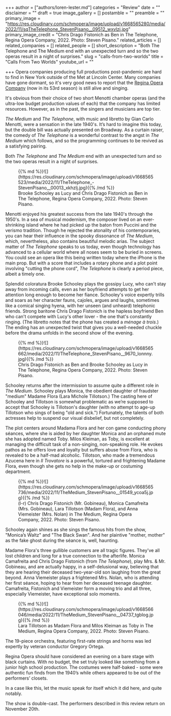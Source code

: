 +++
author = ["authors/loren-lester.md"]
categories = "Review"
date = ""
disclaimer = ""
draft = true
image_gallery = []
postamble = ""
preamble = ""
primary_image = "https://res.cloudinary.com/schmopera/image/upload/v1668565280/media/2022/11/sqTheTelephone_StevenPisano__09512_wxvlzj.jpg"
primary_image_credit = "Chris Drago Fistonich as Ben in The Telephone, Regina Opera Company, 2022. Photo: Steven Pisano."
related_articles = []
related_companies = []
related_people = []
short_description = "Both The Telephone and The Medium end with an unexpected turn and so the two operas result in a night of surprises."
slug = "calls-from-two-worlds"
title = "Calls From Two Worlds"
youtube_url = ""

+++
Opera companies producing full productions post-pandemic are hard to find in New York outside of the Met at Lincoln Center. Many companies have gone dormant, so it's very good news to report that the [Regina Opera Company](http://www.reginaopera.org/) (now in its 53rd season) is still alive and singing.

It's obvious from their choice of two short Menotti chamber operas (and the ultra-low budget production values of each) that the company has limited resources. However, as in the past, the singers and musicians are top tier.

_The Medium_ and _The Telephone_, with music and libretto by Gian Carlo Menotti, were a sensation in the late 1940's. It’s hard to imagine this today, but the double bill was actually presented on Broadway. As a curtain raiser, the comedy of _The Telephone_ is a wonderful contrast to the angst in _The Medium_ which follows, and so the programming continues to be revived as a satisfying pairing.

Both _The Telephone_ and _The Medium_ end with an unexpected turn and so the two operas result in a night of surprises.

<figure data-type="image">{{% md %}}![](https://res.cloudinary.com/schmopera/image/upload/v1668565523/media/2022/11/TheTelephone_-StevenPisano__00013_xkhzlj.jpg){{% /md %}}

<figcaption>Brooke Schooley as Lucy and Chris Drago Fistonich as Ben in The Telephone, Regina Opera Company, 2022. Photo: Steven Pisano.</figcaption>  
</figure>

Menotti enjoyed his greatest success from the late 1940's through the 1950's. In a sea of musical modernism, the composer lived on an ever-shrinking island where he had picked up the baton from Puccini and the verismo tradition. Though he rejected the atonality of his contemporaries, you can hear their influence in the spooky dissonance of _The Medium_, which, nevertheless, also contains beautiful melodic arias. 	The subject matter of _The Telephone_ speaks to us today, even though technology has advanced to a cellular world where all noses seem to be buried in screens. You could see an opera like this being written today where the iPhone is the main prop. But with a score that includes a rotary phone and a plot point involving "cutting the phone cord", _The Telephone_ is clearly a period piece, albeit a timely one.

Splendid coloratura Brooke Schooley plays the gossipy Lucy, who can't stay away from incoming calls, even as her boyfriend attempts to get her attention long enough to become her fiance. Schooley's voice expertly trills and soars as her character fauns, cajoles, argues and laughs, sometimes like a comical singing hyena, with her unseen (and unheard) telephonic friends. Strong baritone Chris Drago Fistonich is the hapless boyfriend Ben who can't compete with Lucy's other lover - the one that's constantly ringing. (The libretto notes that the phone has created a _ménage à trois_.) The ending has an unexpected twist that gives you a well-needed chuckle before the drama unfolds in the second show of the evening.

<figure data-type="image">{{% md %}}![](https://res.cloudinary.com/schmopera/image/upload/v1668565662/media/2022/11/TheTelephone_StevenPisano__9670_lonnny.jpg){{% /md %}}

<figcaption>Chris Drago Fistonich as Ben and Brooke Schooley as Lucy in The Telephone, Regina Opera Company, 2022. Photo: Steven Pisano.</figcaption>  
</figure>

Schooley returns after the intermission to assume quite a different role in _The Medium_. Schooley plays Monica, the obedient daughter of fraudster "medium" Madame Flora (Lara Michole Tillotson.) The casting here of Schooley and Tillotson is somewhat problematic as we’re supposed to accept that Schooley is Tillotson's daughter (with no attempt to age-up Tillotson who sings of being "old and sick.") Fortunately, the talents of both actresses help to suspend our visual disbelief, but not completely.

The plot centers around Madama Flora and her con game conducting phony séances, where she is aided by her daughter Monica and an orphaned mute she has adopted named Toby. Milos Kleiman, as Toby, is excellent at managing the difficult task of a non-singing, non-speaking role. He evokes pathos as he offers love and loyalty but suffers abuse from Flora, who is revealed to be a half-mad alcoholic. Tillotson, who made a tremendous Azucena here in _Il Trovatore_ is a powerful, tortured and frightening Madame Flora, even though she gets no help in the make-up or costuming department.

<figure data-type="image">{{% md %}}![](https://res.cloudinary.com/schmopera/image/upload/v1668565736/media/2022/11/TheMedium_StevenPisano__01549_ycoa5j.jpg){{% /md %}}

<figcaption>(l-r) Chris Drago Fistonich (Mr. Gobineau), Monica Camafreita (Mrs. Gobineau), Lara Tillotson (Madam Flora), and Anna Viemeister (Mrs. Nolan) in The Medium, Regina Opera Company, 2022. Photo: Steven Pisano.</figcaption>  
</figure>

Schooley again shines as she sings the famous hits from the show, "Monica’s Waltz" and "The Black Swan". And her plaintive "mother, mother" as the fake ghost during the séance is, well, haunting.

Madame Flora's three gullible customers are all tragic figures. They've all lost children and long for a true connection to the afterlife. Monica Camafreita and Chris Drago Fistonich (from _The Telephone_), play Mrs. & Mr. Gobineau, and are actually happy, in a self-delusional way, believing that they are hearing their deceased two-year-old son laughing from the great beyond. Anna Viemeister plays a frightened Mrs. Nolan, who is attending her first séance, hoping to hear from her deceased teenage daughter. Camafreita, Fistonich and Viemeister form a moving trio and all three, especially Viemeister, have exceptional solo moments.

<figure data-type="image">{{% md %}}![](https://res.cloudinary.com/schmopera/image/upload/v1668566046/media/2022/11/TheMedium_StevenPisano__04737_tgblog.jpg){{% /md %}}

<figcaption>Lara Tillotson as Madam Flora and Milos Kleiman as Toby in The Medium, Regina Opera Company, 2022. Photo: Steven Pisano.</figcaption>  
</figure>

The 19-piece orchestra, featuring first-rate strings and horns was led expertly by veteran conductor Gregory Ortega.

Regina Opera should have considered an evening on a bare stage with black curtains. With no budget, the set truly looked like something from a junior high school production. The costumes were half-baked - some were authentic fun finds from the 1940’s while others appeared to be out of the performers’ closets.

In a case like this, let the music speak for itself which it did here, and quite notably.

The show is double-cast.  The performers described in this review return on November 20th.